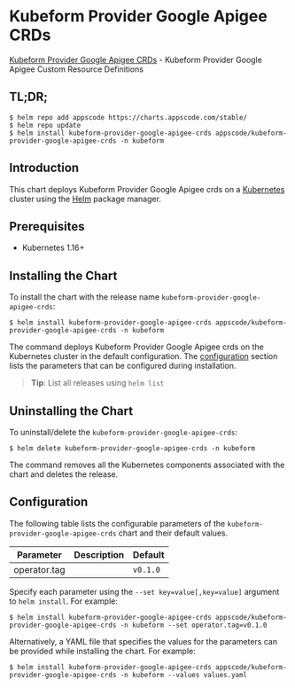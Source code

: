 # Kubeform Provider Google Apigee CRDs

[Kubeform Provider Google Apigee CRDs](https://github.com/kubeform) - Kubeform Provider Google Apigee Custom Resource Definitions

## TL;DR;

```console
$ helm repo add appscode https://charts.appscode.com/stable/
$ helm repo update
$ helm install kubeform-provider-google-apigee-crds appscode/kubeform-provider-google-apigee-crds -n kubeform
```

## Introduction

This chart deploys Kubeform Provider Google Apigee crds on a [Kubernetes](http://kubernetes.io) cluster using the [Helm](https://helm.sh) package manager.

## Prerequisites

- Kubernetes 1.16+

## Installing the Chart

To install the chart with the release name `kubeform-provider-google-apigee-crds`:

```console
$ helm install kubeform-provider-google-apigee-crds appscode/kubeform-provider-google-apigee-crds -n kubeform
```

The command deploys Kubeform Provider Google Apigee crds on the Kubernetes cluster in the default configuration. The [configuration](#configuration) section lists the parameters that can be configured during installation.

> **Tip**: List all releases using `helm list`

## Uninstalling the Chart

To uninstall/delete the `kubeform-provider-google-apigee-crds`:

```console
$ helm delete kubeform-provider-google-apigee-crds -n kubeform
```

The command removes all the Kubernetes components associated with the chart and deletes the release.

## Configuration

The following table lists the configurable parameters of the `kubeform-provider-google-apigee-crds` chart and their default values.

|  Parameter   | Description | Default  |
|--------------|-------------|----------|
| operator.tag |             | `v0.1.0` |


Specify each parameter using the `--set key=value[,key=value]` argument to `helm install`. For example:

```console
$ helm install kubeform-provider-google-apigee-crds appscode/kubeform-provider-google-apigee-crds -n kubeform --set operator.tag=v0.1.0
```

Alternatively, a YAML file that specifies the values for the parameters can be provided while
installing the chart. For example:

```console
$ helm install kubeform-provider-google-apigee-crds appscode/kubeform-provider-google-apigee-crds -n kubeform --values values.yaml
```
